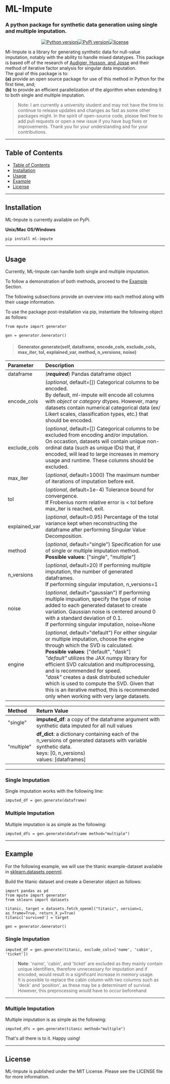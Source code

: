 # ML-Impute

### A python package for synthetic data generation using single and multiple imputation.

<div align="center" style="display: flex; justify-content: center;">

<a href="https://pypi.python.org/pypi/">
<img src ="https://img.shields.io/badge/python-3.x-blue.svg?style=for-the-badge" alt="Python version" /></a>

<!-- Build status -->
<a href="https://pypi.org/project/ml-impute">
<img src ="https://img.shields.io/pypi/v/ml-impute?style=for-the-badge" alt="PyPi version"/></a>

<!-- Test coverage -->
<!--
<a href="https://coveralls.io/">
<img src ="https://img.shields.io/codecov/c/gh/JoshWeiner/ml-impute.svg?style=for-the-badge" alt="Coverage Status"/></a>
-->

<a href="https://opensource.org/licenses/MIT">
<img src ="https://img.shields.io/:license-mit-ff69b4.svg?style=for-the-badge" alt="license" /></a>

</div>

Ml-Impute is a library for generating synthetic data for null-value imputation, notably with the ability to handle mixed datatypes. This package is based off of the research of [Audigier, Husson, and Josse](https://arxiv.org/pdf/1301.4797.pdf) and their method of iterative factor analysis for singular data imputation. <br>
The goal of this package is to: <br>
**(a)** provide an open source package for use of this method in Python for the first time, and; <br>
**(b)** to provide an efficient parallelization of the algorithm when extending it to both single and multiple imputation.

> Note: I am currently a university student and may not have the time to continue to release updates and changes as fast as some other packages might. In the spirit of open-source code, please feel free to add pull requests or open a new issue if you have bug fixes or improvements. Thank you for your understanding and for your contributions.
<hr>

## Table of Contents
- [Table of Contents](#table-of-contents)
- [Installation](#installation)
- [Usage](#usage)
- [Example](#example)
- [License](#license)

<hr>

## Installation

ML-Impute is currently available on PyPi.

**Unix/Mac OS/Windows**
```
pip install ml-impute
```
<hr>

## Usage
Currently, ML-Impute can handle both single and multiple imputation.

To follow a demonstration of both methods, proceed to the <a href="#Example">Example</a> Section. 

The following subsections provide an overview into each method along with their usage information.

To use the package post-installation via pip, instantiate the following object as follows:
```
from mpute import generator

gen = generator.Generator()
```

> #### **Generator.generate**(self, dataframe, encode_cols, exclude_cols, max_iter, tol, explained_var, method, n_versions, noise)
| Parameter | Description |
| :--- | :--- |
| dataframe | (__*required*__) Pandas dataframe object |
| encode_cols | (*optional*, default=[]) Categorical columns to be encoded. <br> By default, ml-impute will encode all columns with *object* or *category* dtypes. However, many datasets contain numerical categorical data (ex/ Likert scales, classification types, etc.) that should be encoded. |
| exclude_cols | (*optional*, default=[]) Categorical columns to be excluded from encoding and/or imputation. <br> On occastion, datasets will contain unique non-ordinal data (such as unique IDs) that, if encoded, will lead to large increases in memory usage and runtime. These columns should be excluded. |
| max_iter | (*optional*, default=1000) The maximum number of iterations of imputation before exit. |
| tol | (*optional*, default=1e-4) Tolerance bound for convergence. <br>If Frobenius norm relative error is < tol before max_iter is reached, exit.|
| explained_var | (*optional*, default=0.95) Percentage of the total variance kept when reconstructing the dataframe after performing Singular Value Decomposition. |
| method | (*optional*, default="single") Specification for use of single or multiple imputation method. <br> **Possible values**: ["single", "multiple"] |
| n_versions | (*optional*, default=20)  If performing multiple imputation, the number of generated dataframes. <br> If performing singular imputation, n_versions=1|
| noise | (*optional*, default="gaussian") If performing multiple impuation, specify the type of noise added to each generated dataset to create variation. Gaussian noise is centered around 0 with a standard deviation of 0.1. <br> If performing singular imputation, noise=None |
| engine | (*optional*, default="default") For either singular or multiple imputation, choose the engine through which the SVD is calculated. <br> **Possible values**: ["default", "dask"]<br>*"default"* utilizes the JAX numpy library for efficient SVD calculation and multiprocessing, and is recommended for speed. <br> *"dask"* creates a dask distributed scheduler which is used to compute the SVD. Given that this is an iterative method, this is recommended only when working with very large datasets. |

| Method | Return Value |
| :--- | :--- |
| "single" | **imputed_df**: a copy of the dataframe argument with synthetic data imputed for all null values |
| "multiple" | **df_dict**: a dictionary containing each of the n_versions of generated datasets with variable synthetic data. <br> keys: [0, n_versions) <br> values: [dataframes]|

<hr>

### **Single Imputation**
Single imputation works with the following line:
```
imputed_df = gen.generate(dataframe)
```
### **Multiple Imputation**
Multiple imputation is as simple as the following:
```
imputed_dfs = gen.generate(dataframe method="multiple")
```

<hr>

## Example

For the following example, we will use the titanic example-dataset available in [sklearn.datasets openml](https://scikit-learn.org/stable/modules/generated/sklearn.datasets.fetch_openml.html#sklearn.datasets.fetch_openml).

Build the titanic dataset and create a Generator object as follows:
```
import pandas as pd
from mpute import generator
from sklearn import datasets

titanic, target = datasets.fetch_openml("titanic", version=1, as_frame=True, return_X_y=True)
titanic['survived'] = target

gen = generator.Generator()
```
### **Single Imputation**

```
imputed_df = gen.generate(titanic, exclude_cols=['name', 'cabin', 'ticket'])
```
> **Note**: 'name', 'cabin', and 'ticket' are excluded as they mainly contain unique identifiers, therefore unnecessary for imputation and if encoded, would result in a significant increase in memory usage. <br>
> It is possible to replace the cabin column with two columns such as 'deck' and 'position', as these may be a determinant of survival. However, this preprocessing would have to occur beforehand 
<hr>

### **Multiple Imputation**
Multiple imputation is as simple as the following:
```
imputed_dfs = gen.generate(titanic method="multiple")
```

That's all there is to it. Happy using!
<hr>

## License
ML-Impute is published under the MIT License. Please see the LICENSE file for more information.